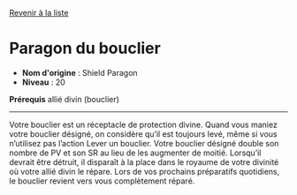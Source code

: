 [Revenir à la liste](..)

# Paragon du bouclier

 * **Nom d'origine** : Shield Paragon
 * **Niveau** : 20


<p><strong>Prérequis</strong> allié divin (bouclier)</p>
<hr>
<p>Votre bouclier est un réceptacle de protection divine. Quand vous maniez votre bouclier désigné, on considère qu’il est toujours levé, même si vous n’utilisez pas l’action Lever un bouclier. Votre bouclier désigné double son nombre de PV et son SR au lieu de les augmenter de moitié. Lorsqu’il devrait être détruit, il disparaît à la place dans le royaume de votre divinité où votre allié divin le répare. Lors de vos prochains préparatifs quotidiens, le bouclier revient vers vous complètement réparé.</p>